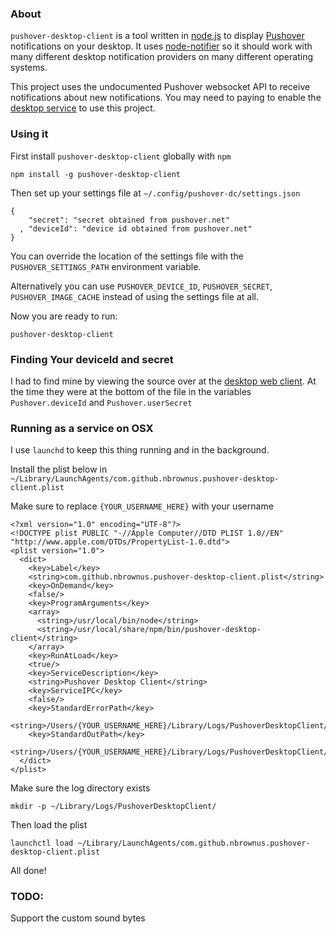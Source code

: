 ### About

`pushover-desktop-client` is a tool written in [node.js](https://node.js) to display [Pushover](https://pushover.net)
notifications on your desktop. It uses [node-notifier](https://github.com/mikaelbr/node-notifier) so it should work
with many different desktop notification providers on many different operating systems.

This project uses the undocumented Pushover websocket API to receive notifications about new notifications. You may need
to paying to enable the [desktop service](https://pushover.net/clients/desktop) to use this project.

### Using it

First install `pushover-desktop-client` globally with `npm`

    npm install -g pushover-desktop-client

Then set up your settings file at `~/.config/pushover-dc/settings.json`

    {
        "secret": "secret obtained from pushover.net"
      , "deviceId": "device id obtained from pushover.net"
    }

You can override the location of the settings file with the `PUSHOVER_SETTINGS_PATH` environment variable.

Alternatively you can use `PUSHOVER_DEVICE_ID`, `PUSHOVER_SECRET`, `PUSHOVER_IMAGE_CACHE` instead of using the settings
file at all.

Now you are ready to run:

    pushover-desktop-client

### Finding Your deviceId and secret

I had to find mine by viewing the source over at the [desktop web client](https://client.pushover.net). At the time they
were at the bottom of the file in the variables `Pushover.deviceId` and `Pushover.userSecret`

### Running as a service on OSX

I use `launchd` to keep this thing running and in the background.

Install the plist below in `~/Library/LaunchAgents/com.github.nbrownus.pushover-desktop-client.plist`

Make sure to replace `{YOUR_USERNAME_HERE}` with your username

    <?xml version="1.0" encoding="UTF-8"?>
    <!DOCTYPE plist PUBLIC "-//Apple Computer//DTD PLIST 1.0//EN" "http://www.apple.com/DTDs/PropertyList-1.0.dtd">
    <plist version="1.0">
      <dict>
        <key>Label</key>
        <string>com.github.nbrownus.pushover-desktop-client.plist</string>
        <key>OnDemand</key>
        <false/>
        <key>ProgramArguments</key>
        <array>
          <string>/usr/local/bin/node</string>
          <string>/usr/local/share/npm/bin/pushover-desktop-client</string>
        </array>
        <key>RunAtLoad</key>
        <true/>
        <key>ServiceDescription</key>
        <string>Pushover Desktop Client</string>
        <key>ServiceIPC</key>
        <false/>
        <key>StandardErrorPath</key>
        <string>/Users/{YOUR_USERNAME_HERE}/Library/Logs/PushoverDesktopClient/output.log</string>
        <key>StandardOutPath</key>
        <string>/Users/{YOUR_USERNAME_HERE}/Library/Logs/PushoverDesktopClient/output.log</string>
      </dict>
    </plist>

Make sure the log directory exists

    mkdir -p ~/Library/Logs/PushoverDesktopClient/

Then load the plist

    launchctl load ~/Library/LaunchAgents/com.github.nbrownus.pushover-desktop-client.plist

All done!

### TODO:

Support the custom sound bytes
